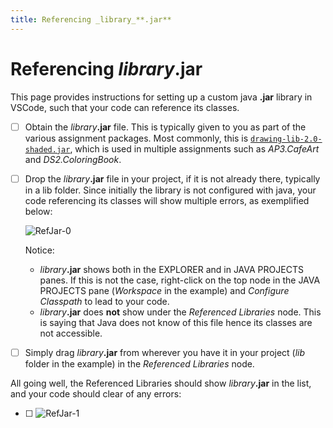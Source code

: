 ```yaml
---
title: Referencing _library_**.jar**
---
```

# Referencing _library_**.jar**

This page provides instructions for setting up a custom java **.jar** library in VSCode, such that your code can reference its classes.

- [ ] Obtain the _library_**.jar** file. This is typically given to you as part of the various assignment packages. Most commonly, this is [`drawing-lib-2.0-shaded.jar`](https://florinteo.github.io/EduCode/DrawingLib/drawing-lib-2.0-shaded.jar), which is used in multiple assignments such as _AP3.CafeArt_ and _DS2.ColoringBook_.
- [ ] Drop the _library_**.jar** file in your project, if it is not already there, typically in a lib folder. Since initially the library is not configured with java, your code referencing its classes will show multiple errors, as exemplified below:  

    <img alt="RefJar-0" src="https://lwhsstave.github.io/Setup/RefJar/res/RefJar-0.png">

    Notice:  
    - _library_**.jar** shows both in the EXPLORER and in JAVA PROJECTS panes. If this is not the case, right-click on the top node in the JAVA PROJECTS pane (_Workspace_ in the example) and _Configure Classpath_ to lead to your code.
    - _library_**.jar** does **not** show under the *Referenced Libraries* node. This is saying that Java does not know of this file hence its classes are not accessible.
- [ ] Simply drag _library_**.jar** from wherever you have it in your project (_lib_ folder in the example) in the *Referenced Libraries* node.

All going well, the Referenced Libraries should show _library_**.jar** in the list, and your code should clear of any errors:

- [ ] <img alt="RefJar-1" src="https://lwhsstave.github.io/Setup/RefJar/res/RefJar-1.png">
